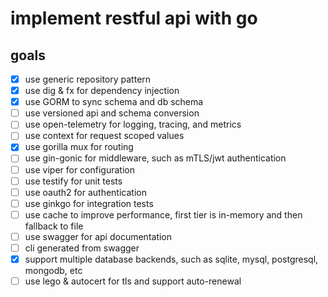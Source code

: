 # implement restful api with go

## goals

- [x] use generic repository pattern
- [x] use dig & fx for dependency injection
- [x] use GORM to sync schema and db schema
- [ ] use versioned api and schema conversion
- [ ] use open-telemetry for logging, tracing, and metrics
- [ ] use context for request scoped values
- [x] use gorilla mux for routing
- [ ] use gin-gonic for middleware, such as mTLS/jwt authentication
- [ ] use viper for configuration
- [ ] use testify for unit tests
- [ ] use oauth2 for authentication
- [ ] use ginkgo for integration tests
- [ ] use cache to improve performance, first tier is in-memory and then fallback to file
- [ ] use swagger for api documentation
- [ ] cli generated from swagger
- [x] support multiple database backends, such as sqlite, mysql, postgresql, mongodb, etc
- [ ] use lego & autocert for tls and support auto-renewal